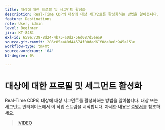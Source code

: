 ```yaml
---
title: 대상에 대한 프로필 및 세그먼트 활성화
description: Real-Time CDP의 대상에 대상 세그먼트를 활성화하는 방법을 알아봅니다.  대상 또는 세그먼트 인터페이스에서 이 작업 스트림을 시작합니다.
feature: Destinations
role: User, Admin
level: Beginner
jira: KT-8483
exl-id: 659e7739-8d24-4b75-a0d2-56d087d5eea9
source-git-commit: 286c85aa88d44574f00ded67f0de8e0c945a153e
workflow-type: tm+mt
source-wordcount: '64'
ht-degree: 0%

---
```


# 대상에 대한 프로필 및 세그먼트 활성화

Real-Time CDP의 대상에 대상 세그먼트를 활성화하는 방법을 알아봅니다.  대상 또는 세그먼트 인터페이스에서 이 작업 스트림을 시작합니다. 자세한 내용은 [설명서](https://experienceleague.adobe.com/docs/experience-platform/destinations/ui/activate/activation-overview.html)를 참조하세요.

>[!VIDEO](https://video.tv.adobe.com/v/336046/?learn=on&enablevpops)

